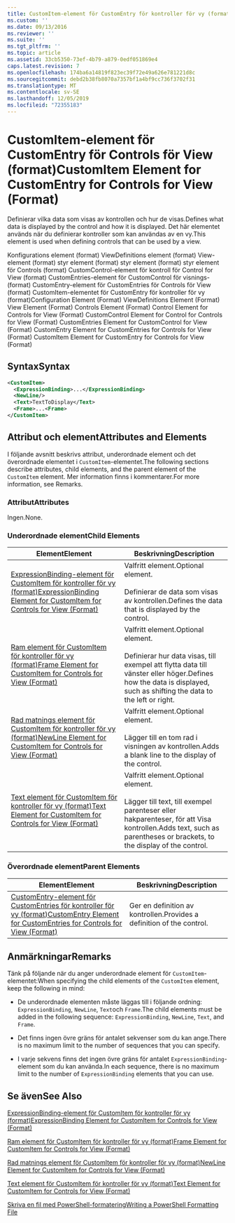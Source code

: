 ```yaml
---
title: CustomItem-element för CustomEntry för kontroller för vy (format) | Microsoft Docs
ms.custom: ''
ms.date: 09/13/2016
ms.reviewer: ''
ms.suite: ''
ms.tgt_pltfrm: ''
ms.topic: article
ms.assetid: 33cb5350-73ef-4b79-a879-0edf051869e4
caps.latest.revision: 7
ms.openlocfilehash: 174ba6a14819f823ec39f72e49a626e781221d8c
ms.sourcegitcommit: debd2b38fb8070a7357bf1a4bf9cc736f3702f31
ms.translationtype: MT
ms.contentlocale: sv-SE
ms.lasthandoff: 12/05/2019
ms.locfileid: "72355183"
---
```

# <a name="customitem-element-for-customentry-for-controls-for-view-format"></a><span data-ttu-id="2bd3b-102">CustomItem-element för CustomEntry för Controls för View (format)</span><span class="sxs-lookup"><span data-stu-id="2bd3b-102">CustomItem Element for CustomEntry for Controls for View (Format)</span></span>

<span data-ttu-id="2bd3b-103">Definierar vilka data som visas av kontrollen och hur de visas.</span><span class="sxs-lookup"><span data-stu-id="2bd3b-103">Defines what data is displayed by the control and how it is displayed.</span></span> <span data-ttu-id="2bd3b-104">Det här elementet används när du definierar kontroller som kan användas av en vy.</span><span class="sxs-lookup"><span data-stu-id="2bd3b-104">This element is used when defining controls that can be used by a view.</span></span>

<span data-ttu-id="2bd3b-105">Konfigurations element (format) ViewDefinitions element (format) View-element (format) styr element (format) styr element (format) styr element för Controls (format) CustomControl-element för kontroll för Control for View (format) CustomEntries-element för CustomControl för visnings-(format) CustomEntry-element för CustomEntries för Controls för View (format) CustomItem-elementet för CustomEntry för kontroller för vy (format)</span><span class="sxs-lookup"><span data-stu-id="2bd3b-105">Configuration Element (Format) ViewDefinitions Element (Format) View Element (Format) Controls Element (Format) Control Element for Controls for View (Format) CustomControl Element for Control for Controls for View (Format) CustomEntries Element for CustomControl for View (Format) CustomEntry Element for CustomEntries for Controls for View (Format) CustomItem Element for CustomEntry for Controls for View (Format)</span></span>

## <a name="syntax"></a><span data-ttu-id="2bd3b-106">Syntax</span><span class="sxs-lookup"><span data-stu-id="2bd3b-106">Syntax</span></span>

```xml
<CustomItem>
  <ExpressionBinding>...</ExpressionBinding>
  <NewLine/>
  <Text>TextToDisplay</Text>
  <Frame>...<Frame>
</CustomItem>
```

## <a name="attributes-and-elements"></a><span data-ttu-id="2bd3b-107">Attribut och element</span><span class="sxs-lookup"><span data-stu-id="2bd3b-107">Attributes and Elements</span></span>

<span data-ttu-id="2bd3b-108">I följande avsnitt beskrivs attribut, underordnade element och det överordnade elementet i `CustomItem`-elementet.</span><span class="sxs-lookup"><span data-stu-id="2bd3b-108">The following sections describe attributes, child elements, and the parent element of the `CustomItem` element.</span></span> <span data-ttu-id="2bd3b-109">Mer information finns i kommentarer.</span><span class="sxs-lookup"><span data-stu-id="2bd3b-109">For more information, see Remarks.</span></span>

### <a name="attributes"></a><span data-ttu-id="2bd3b-110">Attribut</span><span class="sxs-lookup"><span data-stu-id="2bd3b-110">Attributes</span></span>

<span data-ttu-id="2bd3b-111">Ingen.</span><span class="sxs-lookup"><span data-stu-id="2bd3b-111">None.</span></span>

### <a name="child-elements"></a><span data-ttu-id="2bd3b-112">Underordnade element</span><span class="sxs-lookup"><span data-stu-id="2bd3b-112">Child Elements</span></span>

|<span data-ttu-id="2bd3b-113">Element</span><span class="sxs-lookup"><span data-stu-id="2bd3b-113">Element</span></span>|<span data-ttu-id="2bd3b-114">Beskrivning</span><span class="sxs-lookup"><span data-stu-id="2bd3b-114">Description</span></span>|
|-------------|-----------------|
|[<span data-ttu-id="2bd3b-115">ExpressionBinding-element för CustomItem för kontroller för vy (format)</span><span class="sxs-lookup"><span data-stu-id="2bd3b-115">ExpressionBinding Element for CustomItem for Controls for View (Format)</span></span>](./expressionbinding-element-for-customitem-for-controls-for-view-format.md)|<span data-ttu-id="2bd3b-116">Valfritt element.</span><span class="sxs-lookup"><span data-stu-id="2bd3b-116">Optional element.</span></span><br /><br /> <span data-ttu-id="2bd3b-117">Definierar de data som visas av kontrollen.</span><span class="sxs-lookup"><span data-stu-id="2bd3b-117">Defines the data that is displayed by the control.</span></span>|
|[<span data-ttu-id="2bd3b-118">Ram element för CustomItem för kontroller för vy (format)</span><span class="sxs-lookup"><span data-stu-id="2bd3b-118">Frame Element for CustomItem for Controls for View (Format)</span></span>](./frame-element-for-customitem-for-controls-for-view-format.md)|<span data-ttu-id="2bd3b-119">Valfritt element.</span><span class="sxs-lookup"><span data-stu-id="2bd3b-119">Optional element.</span></span><br /><br /> <span data-ttu-id="2bd3b-120">Definierar hur data visas, till exempel att flytta data till vänster eller höger.</span><span class="sxs-lookup"><span data-stu-id="2bd3b-120">Defines how the data is displayed, such as shifting the data to the left or right.</span></span>|
|[<span data-ttu-id="2bd3b-121">Rad matnings element för CustomItem för kontroller för vy (format)</span><span class="sxs-lookup"><span data-stu-id="2bd3b-121">NewLine Element for CustomItem for Controls for View (Format)</span></span>](./newline-element-for-customitem-for-controls-for-view-format.md)|<span data-ttu-id="2bd3b-122">Valfritt element.</span><span class="sxs-lookup"><span data-stu-id="2bd3b-122">Optional element.</span></span><br /><br /> <span data-ttu-id="2bd3b-123">Lägger till en tom rad i visningen av kontrollen.</span><span class="sxs-lookup"><span data-stu-id="2bd3b-123">Adds a blank line to the display of the control.</span></span>|
|[<span data-ttu-id="2bd3b-124">Text element för CustomItem för kontroller för vy (format)</span><span class="sxs-lookup"><span data-stu-id="2bd3b-124">Text Element for CustomItem for Controls for View (Format)</span></span>](./text-element-for-customitem-for-controls-for-view-format.md)|<span data-ttu-id="2bd3b-125">Valfritt element.</span><span class="sxs-lookup"><span data-stu-id="2bd3b-125">Optional element.</span></span><br /><br /> <span data-ttu-id="2bd3b-126">Lägger till text, till exempel parenteser eller hakparenteser, för att Visa kontrollen.</span><span class="sxs-lookup"><span data-stu-id="2bd3b-126">Adds text, such as parentheses or brackets, to the display of the control.</span></span>|

### <a name="parent-elements"></a><span data-ttu-id="2bd3b-127">Överordnade element</span><span class="sxs-lookup"><span data-stu-id="2bd3b-127">Parent Elements</span></span>

|<span data-ttu-id="2bd3b-128">Element</span><span class="sxs-lookup"><span data-stu-id="2bd3b-128">Element</span></span>|<span data-ttu-id="2bd3b-129">Beskrivning</span><span class="sxs-lookup"><span data-stu-id="2bd3b-129">Description</span></span>|
|-------------|-----------------|
|[<span data-ttu-id="2bd3b-130">CustomEntry-element för CustomEntries för kontroller för vy (format)</span><span class="sxs-lookup"><span data-stu-id="2bd3b-130">CustomEntry Element for CustomEntries for Controls for View (Format)</span></span>](./customentry-element-for-customentries-for-controls-for-view-format.md)|<span data-ttu-id="2bd3b-131">Ger en definition av kontrollen.</span><span class="sxs-lookup"><span data-stu-id="2bd3b-131">Provides a definition of the control.</span></span>|

## <a name="remarks"></a><span data-ttu-id="2bd3b-132">Anmärkningar</span><span class="sxs-lookup"><span data-stu-id="2bd3b-132">Remarks</span></span>

<span data-ttu-id="2bd3b-133">Tänk på följande när du anger underordnade element för `CustomItem`-elementet:</span><span class="sxs-lookup"><span data-stu-id="2bd3b-133">When specifying the child elements of the `CustomItem` element, keep the following in mind:</span></span>

- <span data-ttu-id="2bd3b-134">De underordnade elementen måste läggas till i följande ordning: `ExpressionBinding`, `NewLine`, `Text`och `Frame`.</span><span class="sxs-lookup"><span data-stu-id="2bd3b-134">The child elements must be added in the following sequence: `ExpressionBinding`, `NewLine`, `Text`, and `Frame`.</span></span>

- <span data-ttu-id="2bd3b-135">Det finns ingen övre gräns för antalet sekvenser som du kan ange.</span><span class="sxs-lookup"><span data-stu-id="2bd3b-135">There is no maximum limit to the number of sequences that you can specify.</span></span>

- <span data-ttu-id="2bd3b-136">I varje sekvens finns det ingen övre gräns för antalet `ExpressionBinding`-element som du kan använda.</span><span class="sxs-lookup"><span data-stu-id="2bd3b-136">In each sequence, there is no maximum limit to the number of `ExpressionBinding` elements that you can use.</span></span>

## <a name="see-also"></a><span data-ttu-id="2bd3b-137">Se även</span><span class="sxs-lookup"><span data-stu-id="2bd3b-137">See Also</span></span>

[<span data-ttu-id="2bd3b-138">ExpressionBinding-element för CustomItem för kontroller för vy (format)</span><span class="sxs-lookup"><span data-stu-id="2bd3b-138">ExpressionBinding Element for CustomItem for Controls for View (Format)</span></span>](./expressionbinding-element-for-customitem-for-controls-for-view-format.md)

[<span data-ttu-id="2bd3b-139">Ram element för CustomItem för kontroller för vy (format)</span><span class="sxs-lookup"><span data-stu-id="2bd3b-139">Frame Element for CustomItem for Controls for View (Format)</span></span>](./frame-element-for-customitem-for-controls-for-view-format.md)

[<span data-ttu-id="2bd3b-140">Rad matnings element för CustomItem för kontroller för vy (format)</span><span class="sxs-lookup"><span data-stu-id="2bd3b-140">NewLine Element for CustomItem for Controls for View (Format)</span></span>](./newline-element-for-customitem-for-controls-for-view-format.md)

[<span data-ttu-id="2bd3b-141">Text element för CustomItem för kontroller för vy (format)</span><span class="sxs-lookup"><span data-stu-id="2bd3b-141">Text Element for CustomItem for Controls for View (Format)</span></span>](./text-element-for-customitem-for-controls-for-view-format.md)

[<span data-ttu-id="2bd3b-142">Skriva en fil med PowerShell-formatering</span><span class="sxs-lookup"><span data-stu-id="2bd3b-142">Writing a PowerShell Formatting File</span></span>](./writing-a-powershell-formatting-file.md)
